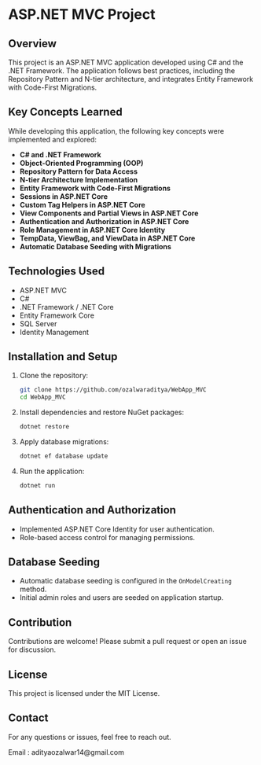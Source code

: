 # ASP.NET MVC Project

## Overview

This project is an ASP.NET MVC application developed using C# and the .NET Framework. The application follows best practices, including the Repository Pattern and N-tier architecture, and integrates Entity Framework with Code-First Migrations.

## Key Concepts Learned

While developing this application, the following key concepts were implemented and explored:

- **C# and .NET Framework**
- **Object-Oriented Programming (OOP)**
- **Repository Pattern for Data Access**
- **N-tier Architecture Implementation**
- **Entity Framework with Code-First Migrations**
- **Sessions in ASP.NET Core**
- **Custom Tag Helpers in ASP.NET Core**
- **View Components and Partial Views in ASP.NET Core**
- **Authentication and Authorization in ASP.NET Core**
- **Role Management in ASP.NET Core Identity**
- **TempData, ViewBag, and ViewData in ASP.NET Core**
- **Automatic Database Seeding with Migrations**

## Technologies Used

- ASP.NET MVC
- C#
- .NET Framework / .NET Core
- Entity Framework Core
- SQL Server
- Identity Management

## Installation and Setup

1. Clone the repository:
   ```sh
   git clone https://github.com/ozalwaraditya/WebApp_MVC
   cd WebApp_MVC
   ```
2. Install dependencies and restore NuGet packages:
   ```sh
   dotnet restore
   ```
3. Apply database migrations:
   ```sh
   dotnet ef database update
   ```
4. Run the application:
   ```sh
   dotnet run
   ```

## Authentication and Authorization

- Implemented ASP.NET Core Identity for user authentication.
- Role-based access control for managing permissions.

## Database Seeding

- Automatic database seeding is configured in the `OnModelCreating` method.
- Initial admin roles and users are seeded on application startup.

## Contribution

Contributions are welcome! Please submit a pull request or open an issue for discussion.

## License

This project is licensed under the MIT License.

## Contact

For any questions or issues, feel free to reach out.

Email : adityaozalwar14\@gmail.com

